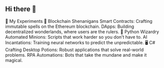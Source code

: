 ## Hi there 👋
🧪 My Experiments
🔗 Blockchain Shenanigans
Smart Contracts: Crafting immutable spells on the Ethereum blockchain.
DApps: Building decentralized wonderlands, where users are the rulers.
🐍 Python Wizardry
Automated Minions: Scripts that work harder so you don’t have to.
AI Incantations: Training neural networks to predict the unpredictable.
🖥 C# Crafting
Desktop Potions: Robust applications that solve real-world problems.
RPA Automations: Bots that take the mundane and make it magical.

<!--
**dumebai/dumebai** is a ✨ _special_ ✨ repository because its `README.md` (this file) appears on your GitHub profile.

Here are some ideas to get you started:

- 🔭 I’m currently working on ...
- 🌱 I’m currently learning ...
- 👯 I’m looking to collaborate on ...
- 🤔 I’m looking for help with ...
- 💬 Ask me about ...
- 📫 How to reach me: ...
- 😄 Pronouns: ...
- ⚡ Fun fact: ...
-->
